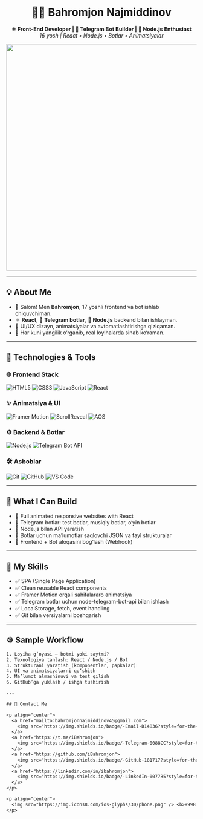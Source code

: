 <h1 align="center">👨‍💻 Bahromjon Najmiddinov</h1>
<p align="center">
  <b>⚛️ Front-End Developer | 🤖 Telegram Bot Builder | 🚀 Node.js Enthusiast</b><br>
  <i>16 yosh | React • Node.js • Botlar • Animatsiyalar</i>
</p>

<p align="center">
  <img src="https://media.giphy.com/media/RbDKaczqWovIugyJmW/giphy.gif" width="600" />
</p>

---

## 💡 About Me

- 👋 Salom! Men **Bahromjon**, 17 yoshli frontend va bot ishlab chiquvchiman.
- ⚛️ **React**, 💬 **Telegram botlar**, 🔁 **Node.js** backend bilan ishlayman.
- 🎨 UI/UX dizayn, animatsiyalar va avtomatlashtirishga qiziqaman.
- 🧠 Har kuni yangilik o‘rganib, real loyihalarda sinab ko‘raman.

---

## 🚀 Technologies & Tools

### 🌐 Frontend Stack

![HTML5](https://img.shields.io/badge/-HTML5-E34F26?style=for-the-badge&logo=html5&logoColor=white)
![CSS3](https://img.shields.io/badge/-CSS3-1572B6?style=for-the-badge&logo=css3)
![JavaScript](https://img.shields.io/badge/-JavaScript-F7DF1E?style=for-the-badge&logo=javascript&logoColor=black)
![React](https://img.shields.io/badge/-React-61DAFB?style=for-the-badge&logo=react)

### ✨ Animatsiya & UI

![Framer Motion](https://img.shields.io/badge/-Framer%20Motion-black?style=for-the-badge&logo=framer&logoColor=white)
![ScrollReveal](https://img.shields.io/badge/-ScrollReveal-lightblue?style=for-the-badge)
![AOS](https://img.shields.io/badge/-AOS-green?style=for-the-badge)

### ⚙️ Backend & Botlar

![Node.js](https://img.shields.io/badge/-Node.js-339933?style=for-the-badge&logo=node.js&logoColor=white)
![Telegram Bot API](https://img.shields.io/badge/-Telegram%20Bot%20API-0088cc?style=for-the-badge&logo=telegram)

### 🛠 Asboblar

![Git](https://img.shields.io/badge/-Git-F05032?style=for-the-badge&logo=git)
![GitHub](https://img.shields.io/badge/-GitHub-181717?style=for-the-badge&logo=github)
![VS Code](https://img.shields.io/badge/-VSCode-007ACC?style=for-the-badge&logo=visual-studio-code)

---

## 🔧 What I Can Build

- 🔹 Full animated responsive websites with React  
- 🔹 Telegram botlar: test botlar, musiqiy botlar, o‘yin botlar  
- 🔹 Node.js bilan API yaratish  
- 🔹 Botlar uchun ma’lumotlar saqlovchi JSON va fayl strukturalar  
- 🔹 Frontend + Bot aloqasini bog‘lash (Webhook)

---

## 🧠 My Skills

- ✅ SPA (Single Page Application)
- ✅ Clean reusable React components
- ✅ Framer Motion orqali sahifalararo animatsiya
- ✅ Telegram botlar uchun node-telegram-bot-api bilan ishlash
- ✅ LocalStorage, fetch, event handling
- ✅ Git bilan versiyalarni boshqarish

---

## ⚙️ Sample Workflow

```txt
1. Loyiha g‘oyasi — botmi yoki saytmi?
2. Texnologiya tanlash: React / Node.js / Bot
3. Strukturani yaratish (komponentlar, papkalar)
4. UI va animatsiyalarni qo‘shish
5. Ma’lumot almashinuvi va test qilish
6. GitHub’ga yuklash / ishga tushirish

---

## 📩 Contact Me

<p align="center">
  <a href="mailto:bahromjonnajmiddinov45@gmail.com">
    <img src="https://img.shields.io/badge/-Email-D14836?style=for-the-badge&logo=gmail&logoColor=white" />
  </a>
  <a href="https://t.me/iBahromjon">
    <img src="https://img.shields.io/badge/-Telegram-0088CC?style=for-the-badge&logo=telegram&logoColor=white" />
  </a>
  <a href="https://github.com/iBahromjon">
    <img src="https://img.shields.io/badge/-GitHub-181717?style=for-the-badge&logo=github&logoColor=white" />
  </a>
  <a href="https://linkedin.com/in/ibahromjon">
    <img src="https://img.shields.io/badge/-LinkedIn-0077B5?style=for-the-badge&logo=linkedin&logoColor=white" />
  </a>
</p>

<p align="center">
  <img src="https://img.icons8.com/ios-glyphs/30/phone.png" /> <b>+998 88 626 06 20</b>
</p>
